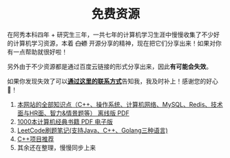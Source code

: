 <h1 align="center">免费资源</h1>

在阿秀本科四年 + 研究生三年，一共七年的计算机学习生涯中慢慢收集了不少好的计算机学习资源，本着 ~~白嫖~~ 开源分享的精神，现在把它们分享出来！如果对你有一点帮助就很好啦！

另外由于不少资源都是通过百度云链接的形式分享出来，因此**有可能会失效**。

如果你发现失效了可以[**通过这里的联系方式**](Doc/Other/ContactMe.md)告知我，我及时补上！感谢您的好心💖！

1. [本网站的全部知识点（C++、操作系统、计算机网络、MySQL、Redis、技术面与HR面、智力&情景题等） 离线版 PDF](Doc/免费资源/逆袭进大厂PDF/Download.md)
2. [1000本计算机经典书籍 PDF 电子版](Doc/免费资源/千本PDF/千本PDF.md)
3. [LeetCode刷题笔记(支持Java、C++、Golang三种语言)](Doc/免费资源/力扣刷题笔记/力扣刷题笔记.md)
4. [C++项目推荐](Doc/免费资源/项目推荐/C++项目推荐.md)
5. 其余还在整理，慢慢同步上来

